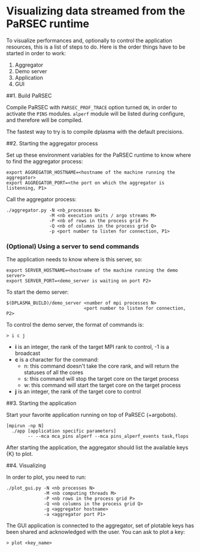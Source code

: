 # Visualizing data streamed from the PaRSEC runtime

To visualize performances and, optionally to control the application resources, this is a list of steps to do. Here is the order things have to be started in order to work:

1. Aggregator
2. Demo server
3. Application
4. GUI

##1. Build PaRSEC

Compile PaRSEC with ```PARSEC_PROF_TRACE``` option turned ```ON```, in order to activate the ```PINS``` modules. ```alperf``` module will be listed during configure, and therefore will be compiled.

The fastest way to try is to compile dplasma with the default precisions.

##2. Starting the aggregator process

Set up these environment variables for the PaRSEC runtime to know where to find the aggregator process:

```{Bash}
export AGGREGATOR_HOSTNAME=<hostname of the machine running the aggregator>
export AGGREGATOR_PORT=<the port on which the aggregator is listenning, P1>
```

Call the aggregator process:

```{Bash}
./aggregator.py -N <nb_processes N>
                -M <nb execution units / argo streams M>
                -P <nb of rows in the process grid P>
                -Q <nb of columns in the process grid Q>
                -p <port number to listen for connection, P1>
```

### (Optional) Using a server to send commands

The application needs to know where is this server, so:

```{Bash}
export SERVER_HOSTNAME=<hostname of the machine running the demo server>
export SERVER_PORT=<demo_server is waiting on port P2>
```

To start the demo server:

```{Bash}
$(DPLASMA_BUILD)/demo_server <number of mpi processes N>
                             <port number to listen for connection, P2>
```
To control the demo server, the format of commands is:

```{Bash}
> i c j
```

* **i** is an integer, the rank of the target MPI rank to control, -1 is a broadcast
* **c** is a character for the command:  
  * n: this command doesn't take the core rank, and will return the statuses of all the cores  
  * s: this command will stop the target core on the target process  
  * w: this command will start the target core on the target process
* **j** is an integer, the rank of the target core to control

##3. Starting the application

Start your favorite application running on top of PaRSEC (+argobots).

```{Bash}
[mpirun -np N]
  ./app [application specific parameters]
        -- --mca mca_pins alperf --mca pins_alperf_events task,flops
```

After starting the application, the aggregator should list the available keys {K} to plot.

##4. Visualizing

In order to plot, you need to run:

```{Bash}
./plot_gui.py -N <nb processes N>
              -M <nb computing threads M>
              -P <nb rows in the process grid P>
              -Q <nb columns in the process grid Q>
              -g <aggregator hostname>
              -a <aggregator port P1>
```

The GUI application is connected to the aggregator, set of plotable keys has been shared and acknowledged with the user. You can ask to plot a key:

```{Bash}
> plot <key_name>
```
